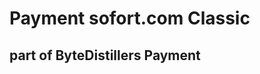 Payment sofort.com Classic
==========================
part of ByteDistillers Payment
----------------------
